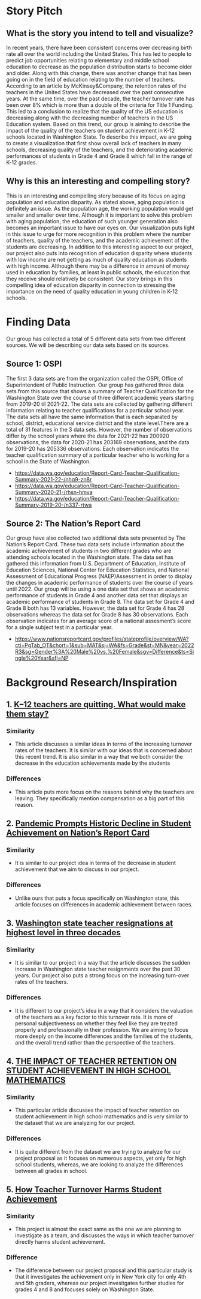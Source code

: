 # Story Pitch
## What is the story you intend to tell and visualize? 
In recent years, there have been consistent concerns over decreasing birth rate all over the world including the United States. This has led to people to predict job opportunities relating to elementary and middle school education to decrease as the population distribution starts to become older and older. Along with this change, there was another change that has been going on in the field of education relating to the number of teachers. According to an article by McKinsey&Company, the retention rates of the teachers in the United States have decreased over the past consecutive years. At the same time, over the past decade, the teacher turnover rate has been over 8% which is more than a double of the criteria for Title 1 Funding. This led to a conclusion to realize that the quality of the US education is decreasing along with the decreasing number of teachers in the US Education system. Based on this trend, our group is aiming to describe the impact of the quality of the teachers on student achievement in K-12 schools located in Washington State. To describe this impact, we are going to create a visualization that first show overall lack of teachers in many schools, decreasing quality of the teachers, and the deteriorating academic performances of students in Grade 4 and Grade 8 which fall in the range of K-12 grades. 


## Why is this an interesting and compelling story? 
This is an interesting and compelling story because of its focus on aging population and education disparity. As stated above, aging population is definitely an issue. As the population age, the working population would get smaller and smaller over time. Although it is important to solve this problem with aging population, the education of such younger generation also becomes an important issue to have our eyes on. Our visualization puts light in this issue to urge for more recognition in this problem where the number of teachers, quality of the teachers, and the academic achievement of the students are decreasing. In addition to this interesting aspect to our project, our project also puts into recognition of education disparity where students with low income are not getting as much of quality education as students with high income. Although there may be a difference in amount of money used in education by families, at least in public schools, the education that they receive should relatively be consistent. Our story brings in this compelling idea of education disparity in connection to stressing the importance on the need of quality education in young children in K-12 schools. 


# Finding Data 
Our group has collected a total of 5 different data sets from two different sources. We will be describing our data sets based on its sources. 
## Source 1: OSPI 
The first 3 data sets are from the organization called the OSPI, Office of Superintendent of Public Instruction. Our group has gathered three data sets from this source that shows a summary of Teacher Qualification for the Washington State over the course of three different academic years starting from 2019-20 til 2021-22. The data sets are collected by gathering different information relating to teacher qualifications for a particular school year. The data sets all have the same information that is each separated by school, district, educational service district and the state level.There are a total of 31 features in the 3 data sets. However, the number of observations differ by the school years where the data for 2021-22 has 200920 observations, the data for 2020-21 has 203169 observations, and the data for 2019-20 has 205336 observations. Each observation indicates the teacher qualification summary of a particular teacher who is working for a school in the State of Washington. 

* https://data.wa.gov/education/Report-Card-Teacher-Qualification-Summary-2021-22-/nhq9-zn8r 
* https://data.wa.gov/education/Report-Card-Teacher-Qualification-Summary-2020-21-/rhsn-hmva
* https://data.wa.gov/education/Report-Card-Teacher-Qualification-Summary-2019-20-/n337-rtwa 

## Source 2: The Nation’s Report Card 
Our group have also collected two additional data sets presented by The Nation’s Report Card. These two data sets include information about the academic achievement of students in two different grades who are attending schools located in the Washington state. The data set has gathered this information from U.S. Department of Education, Institute of Education Sciences, National Center for Education Statistics, and National Assessment of Educational Progress (NAEP)Assessment in order to display the changes in academic performance of students over the course of years until 2022. Our group will be using a one data set that shows an academic performance of students in Grade 4 and another data set that displays an academic performance of students in Grade 8. The data set for Grade 4 and Grade 8 both has 13 variables. However, the data set for Grade 4 has 28 observations whereas the data set for Grade 8 has 30 observations. Each observation indicates for an average score of a national assesment’s score for a single subject test in a particular year. 

* https://www.nationsreportcard.gov/profiles/stateprofile/overview/WA?cti=PgTab_OT&chort=1&sub=MAT&sj=WA&fs=Grade&st=MN&year=2022R3&sg=Gender%3A%20Male%20vs.%20Female&sgv=Difference&ts=Single%20Year&sfj=NP 

# Background Research/Inspiration

## 1. [K–12 teachers are quitting. What would make them stay?](https://www.mckinsey.com/industries/education/our-insights/k-12-teachers-are-quitting-what-would-make-them-stay)
### Similarity 
* This article discusses a similar ideas in terms of the increasing turnover rates of the teachers. It is similar with our ideas that is concerned about this recent trend. It is also similar in a way that we both consider the decrease in the education achievements made by the students 
### Differences 
* This article puts more focus on the reasons behind why the teachers are leaving. They specifically mention compensation as a big part of this reason. 
## 2. [Pandemic Prompts Historic Decline in Student Achievement on Nation’s Report Card](https://www.usnews.com/news/education-news/articles/2022-10-24/pandemic-prompts-historic-decline-in-student-achievement-on-nations-report-card)
### Similarity 
* It is similar to our project idea in terms of the decrease in student achievement that we aim to discuss in our project. 
### Differences 
* Unlike ours that puts a focus specifically on Washington state, this article focuses on differences in academic achievement between races. 
## 3. [Washington state teacher resignations at highest level in three decades](https://www.king5.com/article/news/education/washington-state-teacher-turnover/281-57ef0284-9a6b-4d04-a3b0-68efcba2675c#:~:text=According%20to%20OSPI%2C%20in%20a,a%207%25%20teacher%20turnover%20rate)  
### Similarity 
* It is similar to our project in a way that the article discusses the sudden increase in Washington state teacher resignments over the past 30 years. Our project also puts a strong focus on the increasing turn-over rates of the teachers. 
### Differences 
* It is different to our project’s idea in a way that it considers the valuation of the teachers as a key factor to this turnover rate. It is more of personal subjectiveness on whether they feel like they are treated properly and professionally in their profession. We are aiming to focus more deeply on the income differences and the families of the students, and the overall trend rather than the perspective of the teachers. 
## 4. [THE IMPACT OF TEACHER RETENTION ON STUDENT ACHIEVEMENT IN HIGH SCHOOL MATHEMATICS](https://fau.digital.flvc.org/islandora/object/fau%3A4280/datastream/OBJ/view/impact_of_teacher_retention_on_student_achievement_in_high_school_mathematics.pdf ) 
### Similarity
* This particular article discusses the impact of teacher retention on student achievement in high school mathematics and is very similar to the dataset that we are analyzing for our project. 
### Differences
* It is quite different from the dataset we are trying to analyze for our project proposal as it focuses on numerous aspects, yet only for high school students, whereas, we are looking to analyze the differences between all grades in school.
## 5. [How Teacher Turnover Harms Student Achievement](https://caldercenter.org/sites/default/files/Ronfeldt-et-al.pdf)
### Similarity
* This project is almost the exact same as the one we are planning to investigate as a team, and discusses the ways in which teacher turnover directly harms student achievement.
### Difference
* The difference between our project proposal and this particular study is that it investigates the achievement only in New York city for only 4th and 5th graders, whereas our project invesitgates further studies for grades 4 and 8 and focuses solely on Washington State. 
